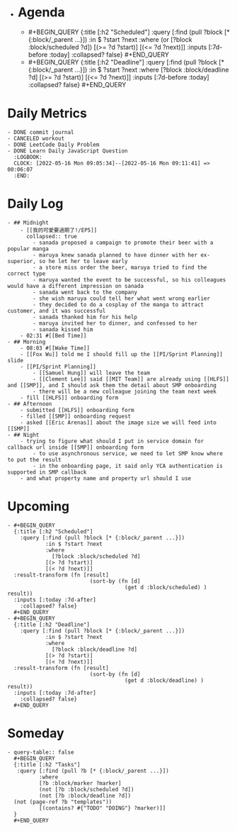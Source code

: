 - # Agenda
	- #+BEGIN_QUERY
	  {:title [:h2 "Scheduled"]
	    :query [:find (pull ?block [* {:block/_parent ...}])
	            :in $ ?start ?next
	            :where
	            (or
	              [?block :block/scheduled ?d])
	            [(>= ?d ?start)]
	            [(<= ?d ?next)]]
	  :inputs [:7d-before :today]
	    :collapsed? false}
	  #+END_QUERY
	- #+BEGIN_QUERY
	  {:title [:h2 "Deadline"]
	    :query [:find (pull ?block [* {:block/_parent ...}])
	            :in $ ?start ?next
	            :where
	              [?block :block/deadline ?d]
	            [(>= ?d ?start)]
	            [(<= ?d ?next)]]
	    :inputs [:7d-before :today]
	    :collapsed? false}
	  #+END_QUERY
# Daily Metrics
	- DONE commit journal
	- CANCELED workout
	- DONE LeetCode Daily Problem
	- DONE Learn Daily JavaScript Question
	  :LOGBOOK:
	  CLOCK: [2022-05-16 Mon 09:05:34]--[2022-05-16 Mon 09:11:41] =>  00:06:07
	  :END:
# Daily Log
	- ## Midnight
		- [[我的可愛要過期了!/EP5]]
		  collapsed:: true
			- sanada proposed a campaign to promote their beer with a popular manga
			- maruya knew sanada planned to have dinner with her ex-superior, so he let her to leave early
			- a store miss order the beer, maruya tried to find the correct type
			- maruya wanted the event to be successful, so his colleagues would have a different impression on sanada
			- sanada went back to the company
			- she wish maruya could tell her what went wrong earlier
			- they decided to do a cosplay of the manga to attract customer, and it was successful
			- sanada thanked him for his help
			- maruya invited her to dinner, and confessed to her
			- sanada kissed him
		- 02:31 #[[Bed Time]]
	- ## Morning
		- 08:03 #[[Wake Time]]
		- [[Fox Wu]] told me I should fill up the [[PI/Sprint Planning]] slide
		- [[PI/Sprint Planning]]
			- [[Samuel Hung]] will leave the team
			- [[Clement Lee]] said [[MIT Team]] are already using [[HLFS]] and [[SMP]], and I should ask them the detail about SMP onboarding
			- there will be a new colleague joining the team next week
		- fill [[HLFS]] onboarding form
	- ## Afternoon
		- submitted [[HLFS]] onboarding form
		- filled [[SMP]] onboarding request
		- asked [[Eric Arenas]] about the image size we will feed into [[SMP]]
	- ## Night
		- trying to figure what should I put in service domain for callback url inside [[SMP]] onboarding form
			- to use asynchronous service, we need to let SMP know where to put the result
			- in the onboarding page, it said only YCA authentication is supported in SMP callback
		- and what property name and property url should I use
# Upcoming
	- #+BEGIN_QUERY
	  {:title [:h2 "Scheduled"]
	    :query [:find (pull ?block [* {:block/_parent ...}])
	            :in $ ?start ?next
	            :where
	              [?block :block/scheduled ?d]
	            [(> ?d ?start)]
	            [(< ?d ?next)]]
	  :result-transform (fn [result]
	                          (sort-by (fn [d]
	                                     (get d :block/scheduled) ) result))    
	  :inputs [:today :7d-after]
	    :collapsed? false}
	  #+END_QUERY
	- #+BEGIN_QUERY
	  {:title [:h2 "Deadline"]
	    :query [:find (pull ?block [* {:block/_parent ...}])
	            :in $ ?start ?next
	            :where
	              [?block :block/deadline ?d]
	            [(> ?d ?start)]
	            [(< ?d ?next)]]
	  :result-transform (fn [result]
	                          (sort-by (fn [d]
	                                     (get d :block/deadline) ) result))    
	  :inputs [:today :7d-after]
	    :collapsed? false}
	  #+END_QUERY
# Someday
	- query-table:: false
	  #+BEGIN_QUERY
	  {:title [:h2 "Tasks"]
	   :query [:find (pull ?b [* {:block/_parent ...}])
	          :where
	          [?b :block/marker ?marker]
	          (not [?b :block/scheduled ?d])
	          (not [?b :block/deadline ?d])
	  (not (page-ref ?b "templates"))
	          [(contains? #{"TODO" "DOING"} ?marker)]]
	  }
	  #+END_QUERY